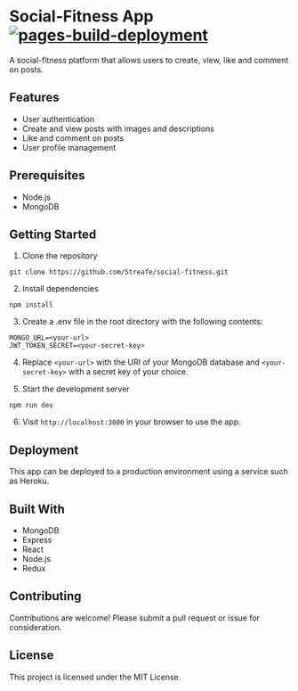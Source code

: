 # Social-Fitness App [![pages-build-deployment](https://github.com/Streafe/social-fitness/actions/workflows/pages/pages-build-deployment/badge.svg?branch=gh-pages)](https://github.com/Streafe/social-fitness/actions/workflows/pages/pages-build-deployment)

A social-fitness platform that allows users to create, view, like and comment on posts.

## Features

- User authentication
- Create and view posts with images and descriptions
- Like and comment on posts
- User profile management

## Prerequisites

- Node.js
- MongoDB

## Getting Started

1. Clone the repository

```
git clone https://github.com/Streafe/social-fitness.git
```

2. Install dependencies

```
npm install
```

3. Create a .env file in the root directory with the following contents:

```
MONGO_URL=<your-url>
JWT_TOKEN_SECRET=<your-secret-key>
```

4. Replace `<your-url>` with the URI of your MongoDB database and `<your-secret-key>` with a secret key of your choice.

5. Start the development server

```
npm run dev
```

6. Visit `http://localhost:3000` in your browser to use the app.

## Deployment

This app can be deployed to a production environment using a service such as Heroku.

## Built With

- MongoDB
- Express
- React
- Node.js
- Redux

## Contributing

Contributions are welcome! Please submit a pull request or issue for consideration.

## License

This project is licensed under the MIT License.
